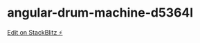 # angular-drum-machine-d5364l

[Edit on StackBlitz ⚡️](https://stackblitz.com/edit/angular-drum-machine-d5364l)